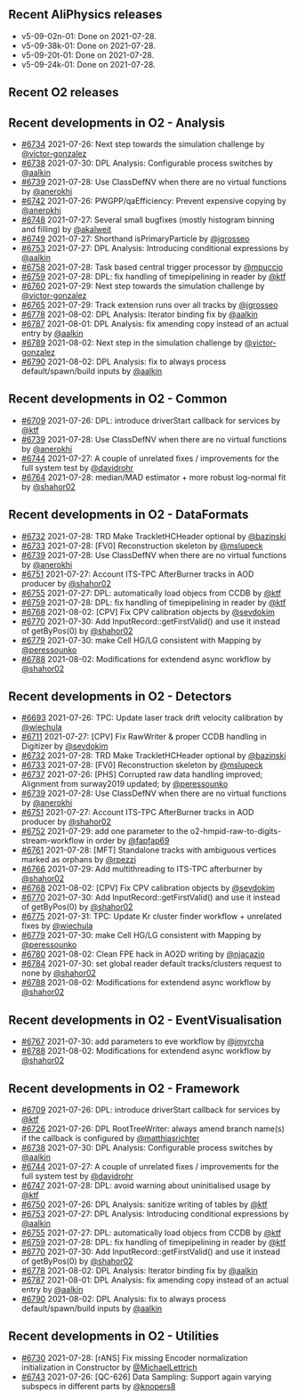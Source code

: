 ## Recent AliPhysics releases
- v5-09-02n-01: Done on 2021-07-28.
- v5-09-38k-01: Done on 2021-07-28.
- v5-09-20t-01: Done on 2021-07-28.
- v5-09-24k-01: Done on 2021-07-28.
## Recent O2 releases
## Recent developments in O2 - Analysis
- [\#6734](https://github.com/AliceO2Group/AliceO2/pull/6734) 2021-07-26: Next step towards the simulation challenge by [@victor-gonzalez](https://github.com/victor-gonzalez)
- [\#6738](https://github.com/AliceO2Group/AliceO2/pull/6738) 2021-07-30: DPL Analysis: Configurable process switches by [@aalkin](https://github.com/aalkin)
- [\#6739](https://github.com/AliceO2Group/AliceO2/pull/6739) 2021-07-28: Use ClassDefNV when there are no virtual functions by [@anerokhi](https://github.com/anerokhi)
- [\#6742](https://github.com/AliceO2Group/AliceO2/pull/6742) 2021-07-26: PWGPP/qaEfficiency: Prevent expensive copying by [@anerokhi](https://github.com/anerokhi)
- [\#6748](https://github.com/AliceO2Group/AliceO2/pull/6748) 2021-07-27: Several small bugfixes (mostly histogram binning and filling) by [@akalweit](https://github.com/akalweit)
- [\#6749](https://github.com/AliceO2Group/AliceO2/pull/6749) 2021-07-27: Shorthand isPrimaryParticle by [@jgrosseo](https://github.com/jgrosseo)
- [\#6753](https://github.com/AliceO2Group/AliceO2/pull/6753) 2021-07-27: DPL Analysis: Introducing conditional expressions by [@aalkin](https://github.com/aalkin)
- [\#6758](https://github.com/AliceO2Group/AliceO2/pull/6758) 2021-07-28: Task based central trigger processor by [@mpuccio](https://github.com/mpuccio)
- [\#6759](https://github.com/AliceO2Group/AliceO2/pull/6759) 2021-07-28: DPL: fix handling of timepipelining in reader by [@ktf](https://github.com/ktf)
- [\#6760](https://github.com/AliceO2Group/AliceO2/pull/6760) 2021-07-29: Next step towards the simulation challenge by [@victor-gonzalez](https://github.com/victor-gonzalez)
- [\#6765](https://github.com/AliceO2Group/AliceO2/pull/6765) 2021-07-29: Track extension runs over all tracks by [@jgrosseo](https://github.com/jgrosseo)
- [\#6778](https://github.com/AliceO2Group/AliceO2/pull/6778) 2021-08-02: DPL Analysis: Iterator binding fix by [@aalkin](https://github.com/aalkin)
- [\#6787](https://github.com/AliceO2Group/AliceO2/pull/6787) 2021-08-01: DPL Analysis: fix amending copy instead of an actual entry by [@aalkin](https://github.com/aalkin)
- [\#6789](https://github.com/AliceO2Group/AliceO2/pull/6789) 2021-08-02: Next step in the simulation challenge by [@victor-gonzalez](https://github.com/victor-gonzalez)
- [\#6790](https://github.com/AliceO2Group/AliceO2/pull/6790) 2021-08-02: DPL Analysis: fix to always process default/spawn/build inputs by [@aalkin](https://github.com/aalkin)
## Recent developments in O2 - Common
- [\#6709](https://github.com/AliceO2Group/AliceO2/pull/6709) 2021-07-26: DPL: introduce driverStart callback for services by [@ktf](https://github.com/ktf)
- [\#6739](https://github.com/AliceO2Group/AliceO2/pull/6739) 2021-07-28: Use ClassDefNV when there are no virtual functions by [@anerokhi](https://github.com/anerokhi)
- [\#6744](https://github.com/AliceO2Group/AliceO2/pull/6744) 2021-07-27: A couple of unrelated fixes / improvements for the full system test by [@davidrohr](https://github.com/davidrohr)
- [\#6764](https://github.com/AliceO2Group/AliceO2/pull/6764) 2021-07-28: median/MAD estimator + more robust log-normal fit by [@shahor02](https://github.com/shahor02)
## Recent developments in O2 - DataFormats
- [\#6732](https://github.com/AliceO2Group/AliceO2/pull/6732) 2021-07-28: TRD Make TrackletHCHeader optional by [@bazinski](https://github.com/bazinski)
- [\#6733](https://github.com/AliceO2Group/AliceO2/pull/6733) 2021-07-28: [FV0] Reconstruction skeleton by [@mslupeck](https://github.com/mslupeck)
- [\#6739](https://github.com/AliceO2Group/AliceO2/pull/6739) 2021-07-28: Use ClassDefNV when there are no virtual functions by [@anerokhi](https://github.com/anerokhi)
- [\#6751](https://github.com/AliceO2Group/AliceO2/pull/6751) 2021-07-27: Account ITS-TPC AfterBurner tracks in AOD producer by [@shahor02](https://github.com/shahor02)
- [\#6755](https://github.com/AliceO2Group/AliceO2/pull/6755) 2021-07-27: DPL: automatically load objecs from CCDB by [@ktf](https://github.com/ktf)
- [\#6759](https://github.com/AliceO2Group/AliceO2/pull/6759) 2021-07-28: DPL: fix handling of timepipelining in reader by [@ktf](https://github.com/ktf)
- [\#6768](https://github.com/AliceO2Group/AliceO2/pull/6768) 2021-08-02: [CPV] Fix CPV calibration objects by [@sevdokim](https://github.com/sevdokim)
- [\#6770](https://github.com/AliceO2Group/AliceO2/pull/6770) 2021-07-30: Add InputRecord::getFirstValid() and use it instead of getByPos(0) by [@shahor02](https://github.com/shahor02)
- [\#6779](https://github.com/AliceO2Group/AliceO2/pull/6779) 2021-07-30: make Cell HG/LG consistent with Mapping by [@peressounko](https://github.com/peressounko)
- [\#6788](https://github.com/AliceO2Group/AliceO2/pull/6788) 2021-08-02: Modifications for extendend async workflow  by [@shahor02](https://github.com/shahor02)
## Recent developments in O2 - Detectors
- [\#6693](https://github.com/AliceO2Group/AliceO2/pull/6693) 2021-07-26: TPC: Update laser track drift velocity calibration by [@wiechula](https://github.com/wiechula)
- [\#6711](https://github.com/AliceO2Group/AliceO2/pull/6711) 2021-07-27: [CPV] Fix RawWriter & proper CCDB handling in Digitizer by [@sevdokim](https://github.com/sevdokim)
- [\#6732](https://github.com/AliceO2Group/AliceO2/pull/6732) 2021-07-28: TRD Make TrackletHCHeader optional by [@bazinski](https://github.com/bazinski)
- [\#6733](https://github.com/AliceO2Group/AliceO2/pull/6733) 2021-07-28: [FV0] Reconstruction skeleton by [@mslupeck](https://github.com/mslupeck)
- [\#6737](https://github.com/AliceO2Group/AliceO2/pull/6737) 2021-07-26: [PHS] Corrupted raw data handling improved; Alignment from surway2019 updated;  by [@peressounko](https://github.com/peressounko)
- [\#6739](https://github.com/AliceO2Group/AliceO2/pull/6739) 2021-07-28: Use ClassDefNV when there are no virtual functions by [@anerokhi](https://github.com/anerokhi)
- [\#6751](https://github.com/AliceO2Group/AliceO2/pull/6751) 2021-07-27: Account ITS-TPC AfterBurner tracks in AOD producer by [@shahor02](https://github.com/shahor02)
- [\#6752](https://github.com/AliceO2Group/AliceO2/pull/6752) 2021-07-29: add one parameter to the o2-hmpid-raw-to-digits-stream-workflow in order by [@fapfap69](https://github.com/fapfap69)
- [\#6761](https://github.com/AliceO2Group/AliceO2/pull/6761) 2021-07-28: [MFT] Standalone tracks with ambiguous vertices marked as orphans by [@rpezzi](https://github.com/rpezzi)
- [\#6766](https://github.com/AliceO2Group/AliceO2/pull/6766) 2021-07-29: Add multithreading to ITS-TPC afterburner by [@shahor02](https://github.com/shahor02)
- [\#6768](https://github.com/AliceO2Group/AliceO2/pull/6768) 2021-08-02: [CPV] Fix CPV calibration objects by [@sevdokim](https://github.com/sevdokim)
- [\#6770](https://github.com/AliceO2Group/AliceO2/pull/6770) 2021-07-30: Add InputRecord::getFirstValid() and use it instead of getByPos(0) by [@shahor02](https://github.com/shahor02)
- [\#6775](https://github.com/AliceO2Group/AliceO2/pull/6775) 2021-07-31: TPC: Update Kr cluster finder workflow + unrelated fixes by [@wiechula](https://github.com/wiechula)
- [\#6779](https://github.com/AliceO2Group/AliceO2/pull/6779) 2021-07-30: make Cell HG/LG consistent with Mapping by [@peressounko](https://github.com/peressounko)
- [\#6780](https://github.com/AliceO2Group/AliceO2/pull/6780) 2021-08-02: Clean FPE hack in AO2D writing by [@njacazio](https://github.com/njacazio)
- [\#6784](https://github.com/AliceO2Group/AliceO2/pull/6784) 2021-07-30: set global reader default tracks/clusters request to none by [@shahor02](https://github.com/shahor02)
- [\#6788](https://github.com/AliceO2Group/AliceO2/pull/6788) 2021-08-02: Modifications for extendend async workflow  by [@shahor02](https://github.com/shahor02)
## Recent developments in O2 - EventVisualisation
- [\#6767](https://github.com/AliceO2Group/AliceO2/pull/6767) 2021-07-30: add parameters to eve workflow by [@jmyrcha](https://github.com/jmyrcha)
- [\#6788](https://github.com/AliceO2Group/AliceO2/pull/6788) 2021-08-02: Modifications for extendend async workflow  by [@shahor02](https://github.com/shahor02)
## Recent developments in O2 - Framework
- [\#6709](https://github.com/AliceO2Group/AliceO2/pull/6709) 2021-07-26: DPL: introduce driverStart callback for services by [@ktf](https://github.com/ktf)
- [\#6726](https://github.com/AliceO2Group/AliceO2/pull/6726) 2021-07-26: DPL RootTreeWriter: always amend branch name(s) if the callback is configured by [@matthiasrichter](https://github.com/matthiasrichter)
- [\#6738](https://github.com/AliceO2Group/AliceO2/pull/6738) 2021-07-30: DPL Analysis: Configurable process switches by [@aalkin](https://github.com/aalkin)
- [\#6744](https://github.com/AliceO2Group/AliceO2/pull/6744) 2021-07-27: A couple of unrelated fixes / improvements for the full system test by [@davidrohr](https://github.com/davidrohr)
- [\#6747](https://github.com/AliceO2Group/AliceO2/pull/6747) 2021-07-28: DPL: avoid warning about uninitialised usage by [@ktf](https://github.com/ktf)
- [\#6750](https://github.com/AliceO2Group/AliceO2/pull/6750) 2021-07-26: DPL Analysis: sanitize writing of tables by [@ktf](https://github.com/ktf)
- [\#6753](https://github.com/AliceO2Group/AliceO2/pull/6753) 2021-07-27: DPL Analysis: Introducing conditional expressions by [@aalkin](https://github.com/aalkin)
- [\#6755](https://github.com/AliceO2Group/AliceO2/pull/6755) 2021-07-27: DPL: automatically load objecs from CCDB by [@ktf](https://github.com/ktf)
- [\#6759](https://github.com/AliceO2Group/AliceO2/pull/6759) 2021-07-28: DPL: fix handling of timepipelining in reader by [@ktf](https://github.com/ktf)
- [\#6770](https://github.com/AliceO2Group/AliceO2/pull/6770) 2021-07-30: Add InputRecord::getFirstValid() and use it instead of getByPos(0) by [@shahor02](https://github.com/shahor02)
- [\#6778](https://github.com/AliceO2Group/AliceO2/pull/6778) 2021-08-02: DPL Analysis: Iterator binding fix by [@aalkin](https://github.com/aalkin)
- [\#6787](https://github.com/AliceO2Group/AliceO2/pull/6787) 2021-08-01: DPL Analysis: fix amending copy instead of an actual entry by [@aalkin](https://github.com/aalkin)
- [\#6790](https://github.com/AliceO2Group/AliceO2/pull/6790) 2021-08-02: DPL Analysis: fix to always process default/spawn/build inputs by [@aalkin](https://github.com/aalkin)
## Recent developments in O2 - Utilities
- [\#6730](https://github.com/AliceO2Group/AliceO2/pull/6730) 2021-07-28: [rANS] Fix missing Encoder normalization initialization in Constructor by [@MichaelLettrich](https://github.com/MichaelLettrich)
- [\#6743](https://github.com/AliceO2Group/AliceO2/pull/6743) 2021-07-26: [QC-626] Data Sampling: Support again varying subspecs in different parts by [@knopers8](https://github.com/knopers8)
